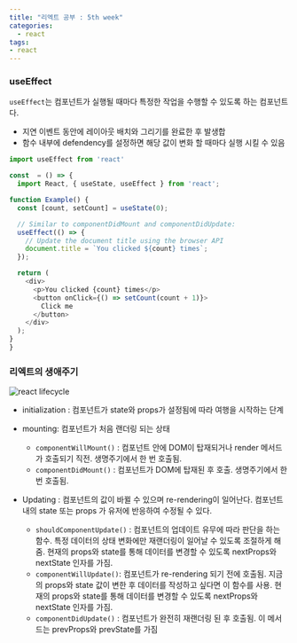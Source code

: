 ```yaml
---
title: "리엑트 공부 : 5th week"
categories:
  - react
tags:
- react
---
```


### useEffect

`useEffect`는 컴포넌트가 실행될 때마다 특정한 작업을 수행할 수 있도록 하는 컴포넌트다.
* 지연 이벤트 동안에 레이아웃 배치와 그리기를 완료한 후 발생합
* 함수 내부에 defendency를 설정하면 해당 값이 변화 할 때마다 실행 시킬 수 있음

```javascript
import useEffect from 'react'

const  = () => {
  import React, { useState, useEffect } from 'react';

function Example() {
  const [count, setCount] = useState(0);

  // Similar to componentDidMount and componentDidUpdate:
  useEffect(() => {
    // Update the document title using the browser API
    document.title = `You clicked ${count} times`;
  });

  return (
    <div>
      <p>You clicked {count} times</p>
      <button onClick={() => setCount(count + 1)}>
        Click me
      </button>
    </div>
  );
}
}
```

### 리엑트의 생애주기

![react lifecycle](https://encrypted-tbn0.gstatic.com/images?q=tbn:ANd9GcQVf6qIYlp-2sui6e4fqNr2MleCnq9N7L4dUQ&usqp=CAU)

* initialization : 컴포넌트가 state와 props가 설정됨에 따라 여행을 시작하는 단계
* mounting: 컴포넌트가 처음 랜더링 되는 상태
    * `componentWillMount()` : 컴포넌트 안에 DOM이 탑재되거나 render 메서드가 호출되기 직전. 생명주기에서 한 번 호출됨.
  * `componentDidMount()` : 컴포넌트가 DOM에 탑재된 후 호출. 생명주기에서 한 번 호출됨.

* Updating : 컴포넌트의 값이 바뀔 수 있으며 re-rendering이 일어난다. 컴포넌트 내의 state 또는 props 가 유저에 반응하여 수정될 수 있다.
  * `shouldComponentUpdate()` : 컴포넌트의 업데이트 유무에 따라 판단을 하는 함수. 특정 데이터의 상태 변화에만 재랜더링이 일어날 수 있도록 조절하게 해줌. 현재의 props와 state를 통해 데이터를 변경할 수 있도록 nextProps와 nextState 인자를 가짐.
  * `componentWillUpdate()`: 컴포넌트가 re-rendering 되기 전에 호출됨. 지금의 props와 state 값이 변한 후 데이터를 작성하고 싶다면 이 함수를 사용. 현재의 props와 state를 통해 데이터를 변경할 수 있도록 nextProps와 nextState 인자를 가짐.
  * `componentDidUpdate()` : 컴포넌트가 완전히 재랜더링 된 후 호출됨. 이 메서드는 prevProps와 prevState를 가짐